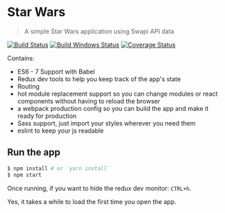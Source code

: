 # Star Wars

> A simple Star Wars application using Swapi API data

[![Build Status](https://travis-ci.org/willmendesneto/star-wars-redux-app.png?branch=master)](https://travis-ci.org/willmendesneto/star-wars-redux-app)
[![Build Windows Status](https://ci.appveyor.com/api/projects/status/github/willmendesneto/star-wars-redux-app?svg=true)](https://ci.appveyor.com/project/willmendesneto/star-wars-redux-app/branch/master)
[![Coverage Status](https://coveralls.io/repos/willmendesneto/star-wars-redux-app/badge.svg?branch=master)](https://coveralls.io/r/willmendesneto/star-wars-redux-app?branch=master)

Contains:

* ES6 - 7 Support with Babel
* Redux dev tools to help you keep track of the app's state
* Routing
* hot module replacement support so you can change modules or react components without having to reload the browser
* a webpack production config so you can build the app and make it ready for production
* Sass support, just import your styles wherever you need them
* eslint to keep your js readable


## Run the app

```bash
$ npm install # or `yarn install`
$ npm start
```

Once running, if you want to hide the redux dev monitor: `CTRL+h`.

Yes, it takes a while to load the first time you open the app.
